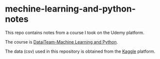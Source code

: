 # mechine-learning-and-python-notes

This repo contains notes from a course I took on the Udemy platform.

The course is [DataiTeam-Machine Learning and Python](https://www.udemy.com/course/machine-learning-ve-python-adan-zye-makine-ogrenmesi-4/).

The data (csv) used in this repository is obtained from the [Kaggle](https://www.kaggle.com/) platform. 
